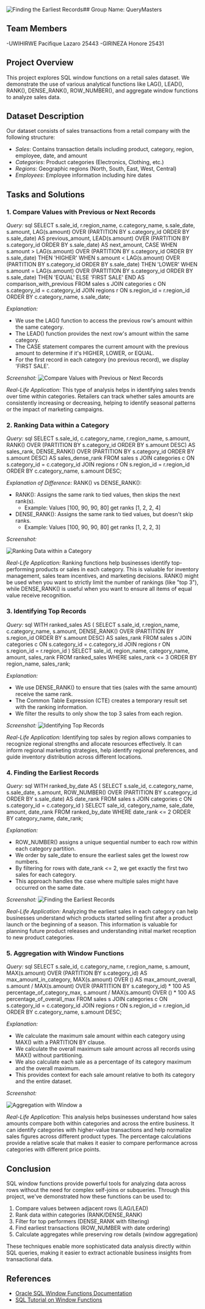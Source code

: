 ![Finding the Earliest Records](https://github.com/user-attachments/assets/b632568c-c287-4a59-8d64-57687b6e1dea)## Group Name: QueryMasters

## Team Members
-UWIHIRWE Pacifique Lazaro 25443
-GIRINEZA Honore 25431

## Project Overview
This project explores SQL window functions on a retail sales dataset. We demonstrate the use of various analytical functions like LAG(), LEAD(), RANK(), DENSE_RANK(), ROW_NUMBER(), and aggregate window functions to analyze sales data.

## Dataset Description
Our dataset consists of sales transactions from a retail company with the following structure:

- *Sales*: Contains transaction details including product, category, region, employee, date, and amount
- *Categories*: Product categories (Electronics, Clothing, etc.)
- *Regions*: Geographic regions (North, South, East, West, Central)
- *Employees*: Employee information including hire dates

## Tasks and Solutions

### 1. Compare Values with Previous or Next Records

*Query:*
sql
SELECT 
    s.sale_id,
    r.region_name,
    c.category_name,
    s.sale_date,
    s.amount,
    LAG(s.amount) OVER (PARTITION BY s.category_id ORDER BY s.sale_date) AS previous_amount,
    LEAD(s.amount) OVER (PARTITION BY s.category_id ORDER BY s.sale_date) AS next_amount,
    CASE 
        WHEN s.amount > LAG(s.amount) OVER (PARTITION BY s.category_id ORDER BY s.sale_date) THEN 'HIGHER'
        WHEN s.amount < LAG(s.amount) OVER (PARTITION BY s.category_id ORDER BY s.sale_date) THEN 'LOWER'
        WHEN s.amount = LAG(s.amount) OVER (PARTITION BY s.category_id ORDER BY s.sale_date) THEN 'EQUAL'
        ELSE 'FIRST SALE'
    END AS comparison_with_previous
FROM 
    sales s
JOIN 
    categories c ON s.category_id = c.category_id
JOIN 
    regions r ON s.region_id = r.region_id
ORDER BY 
    c.category_name, 
    s.sale_date;


*Explanation:*
- We use the LAG() function to access the previous row's amount within the same category.
- The LEAD() function provides the next row's amount within the same category.
- The CASE statement compares the current amount with the previous amount to determine if it's HIGHER, LOWER, or EQUAL.
- For the first record in each category (no previous record), we display 'FIRST SALE'.

*Screenshot:*
![Compare Values with Previous or Next Records](https://github.com/user-attachments/assets/011c4850-2b31-4f14-aa5a-33643664c59e)


*Real-Life Application:*
This type of analysis helps in identifying sales trends over time within categories. Retailers can track whether sales amounts are consistently increasing or decreasing, helping to identify seasonal patterns or the impact of marketing campaigns.

### 2. Ranking Data within a Category

*Query:*
sql
SELECT 
    s.sale_id,
    c.category_name,
    r.region_name,
    s.amount,
    RANK() OVER (PARTITION BY s.category_id ORDER BY s.amount DESC) AS sales_rank,
    DENSE_RANK() OVER (PARTITION BY s.category_id ORDER BY s.amount DESC) AS sales_dense_rank
FROM 
    sales s
JOIN 
    categories c ON s.category_id = c.category_id
JOIN 
    regions r ON s.region_id = r.region_id
ORDER BY 
    c.category_name, 
    s.amount DESC;


*Explanation of Difference:*
RANK() vs DENSE_RANK():
- RANK(): Assigns the same rank to tied values, then skips the next rank(s).
  - Example: Values [100, 90, 90, 80] get ranks [1, 2, 2, 4]
- DENSE_RANK(): Assigns the same rank to tied values, but doesn't skip ranks.
  - Example: Values [100, 90, 90, 80] get ranks [1, 2, 2, 3]

*Screenshot:*

![Ranking Data within a Category](https://github.com/user-attachments/assets/4efcd5c4-0de2-4476-ad8e-c8998acd7a5c)

*Real-Life Application:*
Ranking functions help businesses identify top-performing products or sales in each category. This is valuable for inventory management, sales team incentives, and marketing decisions. RANK() might be used when you want to strictly limit the number of rankings (like "top 3"), while DENSE_RANK() is useful when you want to ensure all items of equal value receive recognition.

### 3. Identifying Top Records

*Query:*
sql
WITH ranked_sales AS (
    SELECT 
        s.sale_id,
        r.region_name,
        c.category_name,
        s.amount,
        DENSE_RANK() OVER (PARTITION BY s.region_id ORDER BY s.amount DESC) AS sales_rank
    FROM 
        sales s
    JOIN 
        categories c ON s.category_id = c.category_id
    JOIN 
        regions r ON s.region_id = r.region_id
)
SELECT 
    sale_id,
    region_name,
    category_name,
    amount,
    sales_rank
FROM 
    ranked_sales
WHERE 
    sales_rank <= 3
ORDER BY 
    region_name, 
    sales_rank;


*Explanation:*
- We use DENSE_RANK() to ensure that ties (sales with the same amount) receive the same rank.
- The Common Table Expression (CTE) creates a temporary result set with the ranking information.
- We filter the results to only show the top 3 sales from each region.

*Screenshot:*
![Identifying Top Records](https://github.com/user-attachments/assets/32ff46a0-c1bf-4bae-a939-56456b61ad65)

*Real-Life Application:*
Identifying top sales by region allows companies to recognize regional strengths and allocate resources effectively. It can inform regional marketing strategies, help identify regional preferences, and guide inventory distribution across different locations.

### 4. Finding the Earliest Records

*Query:*
sql
WITH ranked_by_date AS (
    SELECT 
        s.sale_id,
        c.category_name,
        s.sale_date,
        s.amount,
        ROW_NUMBER() OVER (PARTITION BY s.category_id ORDER BY s.sale_date) AS date_rank
    FROM 
        sales s
    JOIN 
        categories c ON s.category_id = c.category_id
)
SELECT 
    sale_id,
    category_name,
    sale_date,
    amount,
    date_rank
FROM 
    ranked_by_date
WHERE 
    date_rank <= 2
ORDER BY 
    category_name, 
    date_rank;


*Explanation:*
- ROW_NUMBER() assigns a unique sequential number to each row within each category partition.
- We order by sale_date to ensure the earliest sales get the lowest row numbers.
- By filtering for rows with date_rank <= 2, we get exactly the first two sales for each category.
- This approach handles the case where multiple sales might have occurred on the same date.

*Screenshot:*
![Finding the Earliest Records](https://github.com/user-attachments/assets/5e35bc48-3877-43c9-a7eb-71b93674a1ff)

*Real-Life Application:*
Analyzing the earliest sales in each category can help businesses understand which products started selling first after a product launch or the beginning of a season. This information is valuable for planning future product releases and understanding initial market reception to new product categories.

### 5. Aggregation with Window Functions

*Query:*
sql
SELECT 
    s.sale_id,
    c.category_name,
    r.region_name,
    s.amount,
    MAX(s.amount) OVER (PARTITION BY s.category_id) AS max_amount_in_category,
    MAX(s.amount) OVER () AS max_amount_overall,
    s.amount / MAX(s.amount) OVER (PARTITION BY s.category_id) * 100 AS percentage_of_category_max,
    s.amount / MAX(s.amount) OVER () * 100 AS percentage_of_overall_max
FROM 
    sales s
JOIN 
    categories c ON s.category_id = c.category_id
JOIN 
    regions r ON s.region_id = r.region_id
ORDER BY 
    c.category_name, 
    s.amount DESC;


*Explanation:*
- We calculate the maximum sale amount within each category using MAX() with a PARTITION BY clause.
- We calculate the overall maximum sale amount across all records using MAX() without partitioning.
- We also calculate each sale as a percentage of its category maximum and the overall maximum.
- This provides context for each sale amount relative to both its category and the entire dataset.

*Screenshot:*

![Aggregation with Window  a](https://github.com/user-attachments/assets/f07f289f-d6e1-4151-8262-7af3a62858fa)

*Real-Life Application:*
This analysis helps businesses understand how sales amounts compare both within categories and across the entire business. It can identify categories with higher-value transactions and help normalize sales figures across different product types. The percentage calculations provide a relative scale that makes it easier to compare performance across categories with different price points.

## Conclusion

SQL window functions provide powerful tools for analyzing data across rows without the need for complex self-joins or subqueries. Through this project, we've demonstrated how these functions can be used to:

1. Compare values between adjacent rows (LAG/LEAD)
2. Rank data within categories (RANK/DENSE_RANK)
3. Filter for top performers (DENSE_RANK with filtering)
4. Find earliest transactions (ROW_NUMBER with date ordering)
5. Calculate aggregates while preserving row details (window aggregation)

These techniques enable more sophisticated data analysis directly within SQL queries, making it easier to extract actionable business insights from transactional data.

## References

- [Oracle SQL Window Functions Documentation](https://docs.oracle.com/en/database/oracle/oracle-database/19/sqlrf/Analytic-Functions.html)
- [SQL Tutorial on Window Functions](https://www.youtube.com/watch?v=H6OTMoXjNiM)

  




